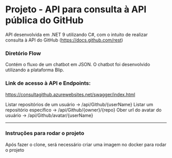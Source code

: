 # Projeto - API para consulta à API pública do GitHub
API desenvolvida em .NET 9 utilizando C#, com o intuito de realizar consulta à API do GitHub (https://docs.github.com/rest)


### Diretório Flow
Contém o fluxo de um chatbot em JSON. O chatbot foi desenvolvido utilizando a plataforma Blip. 

### Link de acesso à API e Endpoints:
https://consultagithub.azurewebsites.net/swagger/index.html

Listar repositórios de um usuário -> /api/Github/{userName}
Listar um repositório específico -> /api/Github/{owner}/{repo}
Ober url do avatar do usuário -> /api/Github/avatar/{userName}

----

### Instruções para rodar o projeto
Após fazer o clone, será necessário criar uma imagem no docker para rodar o projeto

